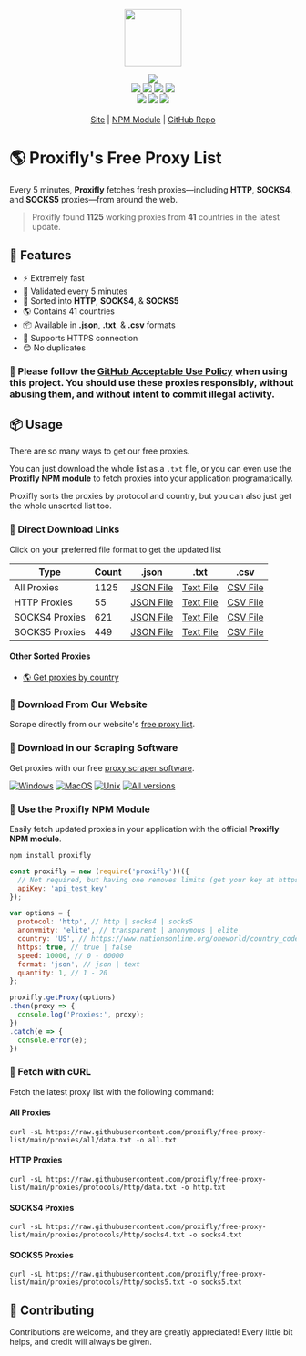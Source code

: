 <p align="center">
  <a href="https://proxifly.dev">
    <img src="https://cdn.itwcreativeworks.com/assets/proxifly/images/logo/proxifly-brandmark-black-x.svg" width="100px">
  </a>
</p>

<p align="center">
  <img src="https://img.shields.io/badge/Updated_Every_5_Minutes-passing-success">
  <br>
  <a href="https://raw.githubusercontent.com/proxifly/free-proxy-list/main/proxies/all/data.txt">
    <img src="https://img.shields.io/badge/all-1125-blue">
  </a>
  <a href="https://raw.githubusercontent.com/proxifly/free-proxy-list/main/proxies/protocols/http/data.txt">
    <img src="https://img.shields.io/badge/http-55-blue">
  </a>
  <a href="https://raw.githubusercontent.com/proxifly/free-proxy-list/main/proxies/protocols/socks4/data.txt">
    <img src="https://img.shields.io/badge/socks4-621-blue">
  </a>
  <a href="https://raw.githubusercontent.com/proxifly/free-proxy-list/main/proxies/protocols/socks5/data.txt">
    <img src="https://img.shields.io/badge/socks5-449-blue">
  </a>
  <br>
  <!-- <img src="https://img.shields.io/librariesio/release/npm/node-powertools.svg"> -->
  <!-- <img src="https://img.shields.io/bundlephobia/min/node-powertools.svg"> -->
  <!-- <img src="https://img.shields.io/codeclimate/maintainability-percentage/proxifly/free-proxy-list.svg"> -->
  <!-- <img src="https://img.shields.io/npm/dm/node-powertools.svg"> -->
  <!-- <img src="https://img.shields.io/node/v/node-powertools.svg"> -->
  <img src="https://img.shields.io/website/https/proxifly.dev.svg">
  <!-- <img src="https://img.shields.io/github/contributors/proxifly/free-proxy-list.svg"> -->
  <img src="https://img.shields.io/github/last-commit/proxifly/free-proxy-list.svg">
  <img src="https://img.shields.io/github/license/proxifly/free-proxy-list.svg">
  <br>
  <br>
  <a href="https://proxifly.dev">Site</a> | <a href="https://www.npmjs.com/package/proxifly">NPM Module</a> | <a href="https://github.com/proxifly/free-proxy-list">GitHub Repo</a>
</p>

# 🌎 Proxifly's Free Proxy List
Every 5 minutes, **Proxifly** fetches fresh proxies—including **HTTP**, **SOCKS4**, and **SOCKS5** proxies—from around the web.

> Proxifly found **1125** working proxies from **41** countries in the latest update.

## 🦄 Features
* ⚡ Extremely fast
* 📝 Validated every 5 minutes
* 📓 Sorted into **HTTP**, **SOCKS4**, & **SOCKS5**
* 🌎 Contains 41 countries
* 📦 Available in **.json**, **.txt**, & **.csv** formats
* 🔐 Supports HTTPS connection
* 😊 No duplicates

### 🛑 Please follow the [GitHub Acceptable Use Policy](https://docs.github.com/en/site-policy/acceptable-use-policies/github-acceptable-use-policies) when using this project. You should use these proxies responsibly, without abusing them, and without intent to commit illegal activity.

## 📦 Usage
There are so many ways to get our free proxies.

You can just download the whole list as a `.txt` file, or you can even use the **Proxifly NPM module** to fetch proxies into your application programatically.

Proxifly sorts the proxies by protocol and country, but you can also just get the whole unsorted list too.


### 🔗 Direct Download Links
Click on your preferred file format to get the updated list

|Type|Count|.json|.txt|.csv|
|----|-----|-----|----|----|
|All Proxies|1125|[JSON File](https://raw.githubusercontent.com/proxifly/free-proxy-list/main/proxies/all/data.json)|[Text File](https://raw.githubusercontent.com/proxifly/free-proxy-list/main/proxies/all/data.txt)|[CSV File](https://raw.githubusercontent.com/proxifly/free-proxy-list/main/proxies/all/data.csv)|
|HTTP Proxies|55|[JSON File](https://raw.githubusercontent.com/proxifly/free-proxy-list/main/proxies/protocols/http/data.json)|[Text File](https://raw.githubusercontent.com/proxifly/free-proxy-list/main/proxies/protocols/http/data.txt)|[CSV File](https://raw.githubusercontent.com/proxifly/free-proxy-list/main/proxies/protocols/http/data.csv)|
|SOCKS4 Proxies|621|[JSON File](https://raw.githubusercontent.com/proxifly/free-proxy-list/main/proxies/protocols/socks4/data.json)|[Text File](https://raw.githubusercontent.com/proxifly/free-proxy-list/main/proxies/protocols/socks4/data.txt)|[CSV File](https://raw.githubusercontent.com/proxifly/free-proxy-list/main/proxies/protocols/socks4/data.csv)|
|SOCKS5 Proxies|449|[JSON File](https://raw.githubusercontent.com/proxifly/free-proxy-list/main/proxies/protocols/socks5/data.json)|[Text File](https://raw.githubusercontent.com/proxifly/free-proxy-list/main/proxies/protocols/socks5/data.txt)|[CSV File](https://raw.githubusercontent.com/proxifly/free-proxy-list/main/proxies/protocols/socks5/data.csv)|


#### Other Sorted Proxies
* [🌎 Get proxies by country](https://github.com/proxifly/free-proxy-list/tree/main/proxies/countries)


### 👑 Download From Our Website
Scrape directly from our website's [free proxy list](https://proxifly.dev/tools/proxy-list/).


### 💎 Download in our Scraping Software
Get proxies with our free [proxy scraper software](https://proxifly.dev/download).

[![Windows](https://img.shields.io/badge/-Windows_x64-blue.svg?style=for-the-badge&logo=windows)](https://proxifly.dev/download?download=windows)
[![MacOS](https://img.shields.io/badge/-MacOS-lightblue.svg?style=for-the-badge&logo=apple)](https://proxifly.dev/download?download=macos)
[![Unix](https://img.shields.io/badge/-Linux/BSD-red.svg?style=for-the-badge&logo=linux)](https://proxifly.dev/download?download=linux)
[![All versions](https://img.shields.io/badge/-All_Versions-lightgrey.svg?style=for-the-badge)](https://proxifly.dev/download?download=null)


### 🙌 Use the Proxifly NPM Module
Easily fetch updated proxies in your application with the official **Proxifly NPM module**.

```shell
npm install proxifly
```

```js
const proxifly = new (require('proxifly'))({
  // Not required, but having one removes limits (get your key at https://proxifly.dev).
  apiKey: 'api_test_key'
});
```

```js
var options = {
  protocol: 'http', // http | socks4 | socks5
  anonymity: 'elite', // transparent | anonymous | elite
  country: 'US', // https://www.nationsonline.org/oneworld/country_code_list.htm
  https: true, // true | false
  speed: 10000, // 0 - 60000
  format: 'json', // json | text
  quantity: 1, // 1 - 20
};

proxifly.getProxy(options)
.then(proxy => {
  console.log('Proxies:', proxy);
})
.catch(e => {
  console.error(e);
})
```


### 🔑 Fetch with cURL
Fetch the latest proxy list with the following command:


#### All Proxies
```shell
curl -sL https://raw.githubusercontent.com/proxifly/free-proxy-list/main/proxies/all/data.txt -o all.txt
```


#### HTTP Proxies
```shell
curl -sL https://raw.githubusercontent.com/proxifly/free-proxy-list/main/proxies/protocols/http/data.txt -o http.txt
```


#### SOCKS4 Proxies
```shell
curl -sL https://raw.githubusercontent.com/proxifly/free-proxy-list/main/proxies/protocols/http/socks4.txt -o socks4.txt
```


#### SOCKS5 Proxies
```shell
curl -sL https://raw.githubusercontent.com/proxifly/free-proxy-list/main/proxies/protocols/http/socks5.txt -o socks5.txt
```


## 🧸 Contributing
Contributions are welcome, and they are greatly appreciated! Every
little bit helps, and credit will always be given.
